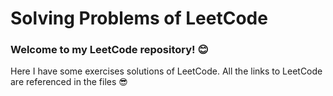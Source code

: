 # Solving Problems of LeetCode 

### Welcome to my LeetCode repository! :blush:
Here I have some exercises solutions of LeetCode.
All the links to LeetCode are referenced in the files :sunglasses:
